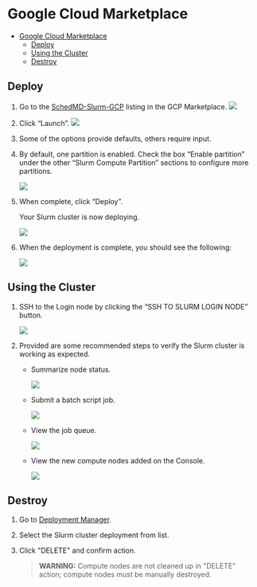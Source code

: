 # Google Cloud Marketplace

<!-- mdformat-toc start --slug=github --no-anchors --maxlevel=6 --minlevel=1 -->

- [Google Cloud Marketplace](#google-cloud-marketplace)
  - [Deploy](#deploy)
  - [Using the Cluster](#using-the-cluster)
  - [Destroy](#destroy)

<!-- mdformat-toc end -->

## Deploy

1. Go to the
   [SchedMD-Slurm-GCP](https://console.cloud.google.com/marketplace/product/schedmd-slurm-public/schedmd-slurm-gcp)
   listing in the GCP Marketplace. ![](../img/market-screen1.png)

1. Click “Launch”. ![](../img/market-screen2.png)

1. Some of the options provide defaults, others require input.

1. By default, one partition is enabled. Check the box “Enable partition” under
   the other “Slurm Compute Partition” sections to configure more partitions.

   ![](../img/market-screen3-2.png)

1. When complete, click “Deploy”.

   Your Slurm cluster is now deploying.

   ![](../img/market-screen4.png)

1. When the deployment is complete, you should see the following:

   ![](../img/market-screen5-1.png)

## Using the Cluster

1. SSH to the Login node by clicking the “SSH TO SLURM LOGIN NODE” button.

   ![](../img/market-screen5-2.png)

1. Provided are some recommended steps to verify the Slurm cluster is working as
   expected.

   - Summarize node status.

     ![](../img/market-screen6.png)

   - Submit a batch script job.

     ![](../img/market-screen7.png)

   - View the job queue.

     ![](../img/market-screen8.png)

   - View the new compute nodes added on the Console.

     ![](../img/market-screen9.png)

## Destroy

1. Go to [Deployment Manager](https://console.cloud.google.com/dm/deployments).

1. Select the Slurm cluster deployment from list.

1. Click "DELETE" and confirm action.

   > **WARNING:** Compute nodes are not cleaned up in "DELETE" action; compute
   > nodes must be manually destroyed.
